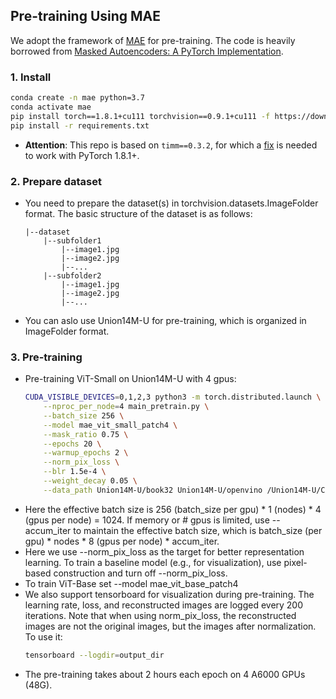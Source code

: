 ## Pre-training Using MAE
We adopt the framework of [MAE](http://openaccess.thecvf.com/content/CVPR2022/html/He_Masked_Autoencoders_Are_Scalable_Vision_Learners_CVPR_2022_paper.html) for pre-training. The code is heavily borrowed from [Masked Autoencoders: A PyTorch Implementation](https://github.com/facebookresearch/mae).

### 1. Install
```bash
conda create -n mae python=3.7
conda activate mae
pip install torch==1.8.1+cu111 torchvision==0.9.1+cu111 -f https://download.pytorch.org/whl/torch_stable.html
pip install -r requirements.txt
```
- **Attention**: This repo is based on `timm==0.3.2`, for which a [fix](https://github.com/huggingface/pytorch-image-models/issues/420#issuecomment-776459842) is needed to work with PyTorch 1.8.1+.

### 2. Prepare dataset
- You need to prepare the dataset(s) in torchvision.datasets.ImageFolder format. The basic structure of the dataset is as follows:
    ```text
    |--dataset
        |--subfolder1
            |--image1.jpg
            |--image2.jpg
            |--...
        |--subfolder2
            |--image1.jpg
            |--image2.jpg
            |--...
    ```
- You can aslo use Union14M-U for pre-training, which is organized in ImageFolder format.

### 3. Pre-training
- Pre-training ViT-Small on Union14M-U with 4 gpus:
    ```bash
    CUDA_VISIBLE_DEVICES=0,1,2,3 python3 -m torch.distributed.launch \
        --nproc_per_node=4 main_pretrain.py \
        --batch_size 256 \
        --model mae_vit_small_patch4 \
        --mask_ratio 0.75 \
        --epochs 20 \
        --warmup_epochs 2 \
        --norm_pix_loss \
        --blr 1.5e-4 \
        --weight_decay 0.05 \
        --data_path Union14M-U/book32 Union14M-U/openvino /Union14M-U/CC
    ```
- Here the effective batch size is 256 (batch_size per gpu) * 1 (nodes) * 4 (gpus per node) = 1024. If memory or # gpus is limited, use --accum_iter to maintain the effective batch size, which is batch_size (per gpu) * nodes * 8 (gpus per node) * accum_iter.
- Here we use --norm_pix_loss as the target for better representation learning. To train a baseline model (e.g., for visualization), use pixel-based construction and turn off --norm_pix_loss.
- To train ViT-Base set --model mae_vit_base_patch4
- We also support tensorboard for visualization during pre-training. The learning rate, loss, and reconstructed images are logged every 200 iterations. 
Note that when using norm_pix_loss, the reconstructed images are not the original images, but the images after normalization. To use it: 
    ```bash
    tensorboard --logdir=output_dir
    ```
- The pre-training takes about 2 hours each epoch on 4 A6000 GPUs (48G).